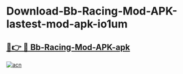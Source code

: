 # Download-Bb-Racing-Mod-APK-lastest-mod-apk-io1um

<h2><a href="https://apkcomod.com?title=Bb-Racing-Mod-APK">🔗👉 🔴 Bb-Racing-Mod-APK-apk </a></h2>

[![acn](https://github.com/user-attachments/assets/0f9c940e-d8b0-45ae-aac7-cd30a18b3e1c)](https://apkcomod.com?title=Bb-Racing-Mod-APK)
